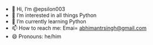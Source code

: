 - 👋 Hi, I’m @epsilon003
- 👀 I’m interested in all things Python
- 🌱 I’m currently learning Python
- 📫 How to reach me: Emai= abhimantrsingh@gmail.com
- 😄 Pronouns: he/him
